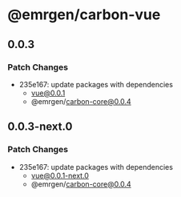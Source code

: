 # @emrgen/carbon-vue

## 0.0.3

### Patch Changes

- 235e167: update packages with dependencies
  - vue@0.0.1
  - @emrgen/carbon-core@0.0.4

## 0.0.3-next.0

### Patch Changes

- 235e167: update packages with dependencies
  - vue@0.0.1-next.0
  - @emrgen/carbon-core@0.0.4
